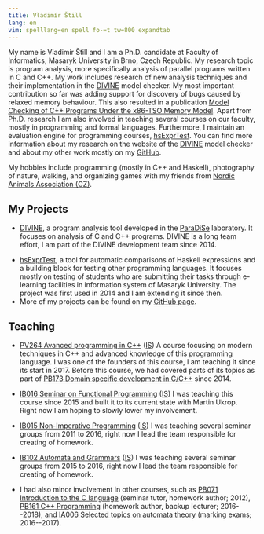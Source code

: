 ```yaml
---
title: Vladimír Štill
lang: en
vim: spelllang=en spell fo-=t tw=800 expandtab
---
```


My name is Vladimír Štill and I am a Ph.D. candidate at Faculty of Informatics, Masaryk University in Brno, Czech Republic.
My research topic is program analysis, more specifically analysis of parallel programs written in C and C++.
My work includes research of new analysis techniques and their implementation in the [DIVINE][divine] model checker.
My most important contribution so far was adding support for discovery of bugs caused by relaxed memory behaviour.
This also resulted in a publication [Model Checking of C++ Programs Under the x86-TSO Memory Model](https://divine.fi.muni.cz/2018/x86tso/).
Apart from Ph.D. research I am also involved in teaching several courses on our faculty, mostly in programming and formal languages.
Furthermore, I maintain an evaluation engine for programming courses, [hsExprTest][hsExprTest].
You can find more information about my research on the website of the [DIVINE][divine] model checker and about my other work mostly on my [GitHub][github].

My hobbies include programming (mostly in C++ and Haskell), photography of nature, walking, and organizing games with my friends from [Nordic Animals Association (CZ)](http://zverinec.fi.muni.cz/).

## My Projects

-   [DIVINE][divine], a program analysis tool developed in the [ParaDiSe](https://paradise.fi.muni.cz) laboratory.
    It focuses on analysis of C and C++ programs.
    DIVINE is a long team effort, I am part of the DIVINE development team since 2014.
*   [hsExprTest][hsExprTest], a tool for automatic comparisons of Haskell expressions and a building block for testing other programming languages.
    It focuses mostly on testing of students who are submitting their tasks through e-learning facilities in information system of Masaryk University.
    The project was first used in 2014 and I am extending it since then.
*   More of my projects can be found on my [GitHub page][github].

## Teaching

* [PV264 Avanced programming in C++](https://www.fi.muni.cz/pv264/) ([IS](https://is.muni.cz/auth/predmet/fi/jaro2019/PV264))
    A course focusing on modern techniques in C++ and advanced knowledge of this programming language.
    I was one of the founders of this course, I am teaching it since its start in 2017.
    Before this course, we had covered parts of its topics as part of [PB173 Domain specific development in C/C++](https://is.muni.cz/predmet/fi/jaro2016/PB173?lang=en) since 2014.

* [IB016 Seminar on Functional Programming](https://is.muni.cz/predmet/fi/jaro2019/IB016?lang=en) ([IS](https://is.muni.cz/auth/predmet/fi/jaro2016/IB016))
    I was teaching this course since 2015 and built it to its current state with Martin Ukrop.
    Right now I am hoping to slowly lower my involvement.

* [IB015 Non-Imperative Programming](https://is.muni.cz/predmet/fi/podzim2018/IB015?lang=en) ([IS](https://is.muni.cz/auth/predmet/fi/podzim2018/IB015))
    I was teaching several seminar groups from 2011 to 2016, right now I lead the team responsible for creating of homework.

* [IB102 Automata and Grammars](https://is.muni.cz/predmet/fi/podzim2018/IB102?lang=en) ([IS](https://is.muni.cz/auth/predmet/fi/podzim2018/IB102))
    I was teaching several seminar groups from 2015 to 2016, right now I lead the team responsible for creating of homework.

*   I had also minor involvement in other courses, such as [PB071 Introduction to the C language](https://is.muni.cz/course/fi/autumn2012/PB071) (seminar tutor, homework author; 2012), [PB161 C++ Programming](https://is.muni.cz/course/fi/autumn2018/PB161) (homework author, backup lecturer; 2016--2018), and [IA006 Selected topics on automata theory](https://is.muni.cz/course/fi/autumn2017/IA006) (marking exams; 2016--2017).

[divine]: https://divine.fi.muni.cz
[hsExprTest]: https://github.com/vlstill/hsExprTest
[github]: https://github.com/vlstill
